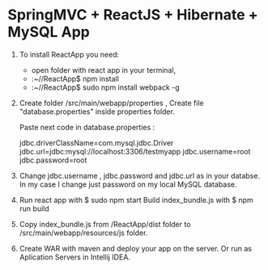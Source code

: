 # SpringMVC + ReactJS + Hibernate + MySQL App

1. To install ReactApp you need:
    - open folder with react app in your terminal,
    - :~//ReactApp$ npm install
    - :~//ReactApp$ sudo npm install webpack -g

2. Create folder /src/main/webapp/properties ,
    Create file "database.properties" inside properties folder.
    
    Paste next code in database.properties :
    
    jdbc.driverClassName=com.mysql.jdbc.Driver
    jdbc.url=jdbc:mysql://localhost:3306/testmyapp
    jdbc.username=root
    jdbc.password=root 
    
3. Change jdbc.username , jdbc.password and jdbc.url as in your 
   databse. In my case I change just password on my 
   local MySQL database. 
   
4. Run react app with $ sudo npm start
   Build index_bundle.js with $ npm run build
   
5. Copy index_bundle.js from /ReactApp/dist folder to 
    /src/main/webapp/resources/js folder.
    
6. Create WAR with maven and deploy your app on the server. 
    Or run as Aplication Servers in Intellij IDEA.

